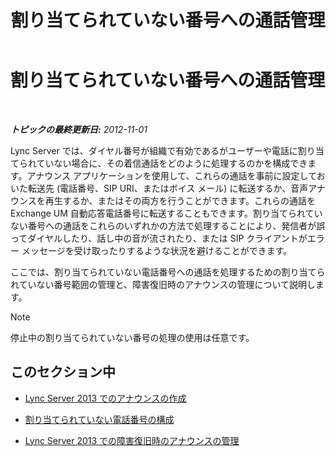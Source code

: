 ﻿---
title: 割り当てられていない番号への通話管理
TOCTitle: 割り当てられていない番号への通話管理
ms:assetid: a45a7546-5ee6-4c1e-ab13-20a71a058f80
ms:mtpsurl: https://technet.microsoft.com/ja-jp/library/JJ688167(v=OCS.15)
ms:contentKeyID: 49887088
ms.date: 05/19/2016
mtps_version: v=OCS.15
ms.translationtype: HT
---

# 割り当てられていない番号への通話管理

 

_**トピックの最終更新日:** 2012-11-01_

Lync Server では、ダイヤル番号が組織で有効であるがユーザーや電話に割り当てられていない場合に、その着信通話をどのように処理するのかを構成できます。アナウンス アプリケーションを使用して、これらの通話を事前に設定しておいた転送先 (電話番号、SIP URI、またはボイス メール) に転送するか、音声アナウンスを再生するか、またはその両方を行うことができます。これらの通話を Exchange UM 自動応答電話番号に転送することもできます。割り当てられていない番号への通話をこれらのいずれかの方法で処理することにより、発信者が誤ってダイヤルしたり、話し中の音が流されたり、または SIP クライアントがエラー メッセージを受け取ったりするような状況を避けることができます。

ここでは、割り当てられていない電話番号への通話を処理するための割り当てられていない番号範囲の管理と、障害復旧時のアナウンスの管理について説明します。

> [!NOTE]
> 停止中の割り当てられていない番号の処理の使用は任意です。


## このセクション中

  - [Lync Server 2013 でのアナウンスの作成](lync-server-2013-create-an-announcement.md)

  - [割り当てられていない電話番号の構成](lync-server-2013-configure-unassigned-phone-numbers.md)

  - [Lync Server 2013 での障害復旧時のアナウンスの管理](lync-server-2013-manage-announcements-during-disaster-recovery.md)

